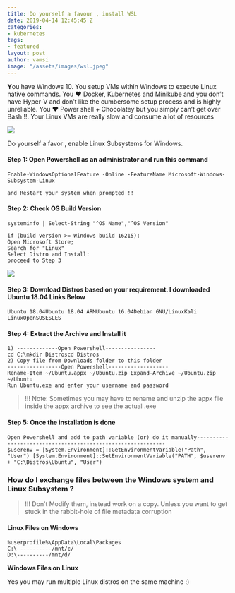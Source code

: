 ```yaml
---
title: Do yourself a favour , install WSL
date: 2019-04-14 12:45:45 Z
categories:
- kubernetes
tags:
- featured
layout: post
author: vamsi
image: "/assets/images/wsl.jpeg"
---
```


**Y**ou have Windows 10. You setup VMs within Windows to execute Linux native commands. You ❤ Docker, Kubernetes and Minikube and you don’t have Hyper-V and don’t like the cumbersome setup process and is highly unreliable. You ❤ Power shell + Chocolatey but you simply can’t get over Bash !!. Your Linux VMs are really slow and consume a lot of resources

![](https://cdn-images-1.medium.com/max/2600/0*kCNAv6hizyb5bO2d)

Do yourself a favor , enable Linux Subsystems for Windows.

#### **Step 1:** Open Powershell as an administrator and run this command

    Enable-WindowsOptionalFeature -Online -FeatureName Microsoft-Windows-Subsystem-Linux

    and Restart your system when prompted !!

#### **Step 2:** Check OS Build Version

    systeminfo | Select-String "^OS Name","^OS Version"

    if (build version >= Windows build 16215):
    Open Microsoft Store;
    Search for "Linux"
    Select Distro and Install:
    proceed to Step 3

![](https://cdn-images-1.medium.com/max/1000/1*J3s3CsXdCK7gUiGngjKvNw.png)

#### **Step 3:** Download Distros based on your requirement. I downloaded Ubuntu 18.04 Links Below

    Ubuntu 18.04Ubuntu 18.04 ARMUbuntu 16.04Debian GNU/LinuxKali LinuxOpenSUSESLES

#### **Step 4:** Extract the Archive and Install it

    1) -------------Open Powershell----------------
    cd C:\mkdir Distroscd Distros
    2) Copy file from Downloads folder to this folder
    -----------------Open Powershell-------------------
    Rename-Item ~/Ubuntu.appx ~/Ubuntu.zip Expand-Archive ~/Ubuntu.zip ~/Ubuntu
    Run Ubuntu.exe and enter your username and password 

> !!! Note: Sometimes you may have to rename and unzip the appx file inside the appx archive to see the actual .exe

#### **Step 5**: Once the installation is done

    Open Powershell and add to path variable (or) do it manually------------------------------------------------------------
    $userenv = [System.Environment]::GetEnvironmentVariable("Path", "User") [System.Environment]::SetEnvironmentVariable("PATH", $userenv + "C:\Distros\Ubuntu", "User")

### **How do I exchange files between the Windows system and Linux Subsystem ?**

> !!! Don’t Modify them, instead work on a copy. Unless you want to get stuck in the rabbit-hole of file metadata corruption

#### Linux Files on Windows

    %userprofile%\AppData\Local\Packages
    C:\ ----------/mnt/c/
    D:\----------/mnt/d/

**Windows Files on Linux**

Yes you may run multiple Linux distros on the same machine :)
